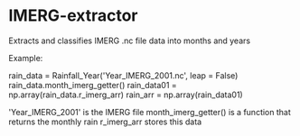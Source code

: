 # IMERG-extractor
Extracts and classifies IMERG .nc file data into months and years

Example:

rain_data = Rainfall_Year('Year_IMERG_2001.nc', leap = False)
rain_data.month_imerg_getter()
rain_data01 = np.array(rain_data.r_imerg_arr)
rain_arr = np.array(rain_data01)

'Year_IMERG_2001' is the IMERG file
month_imerg_getter() is a function that returns the monthly rain
r_imerg_arr stores this data
